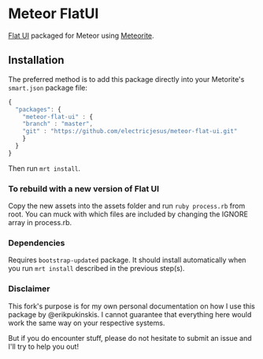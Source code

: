 # Meteor FlatUI

[Flat UI](http://designmodo.github.io/Flat-UI/) packaged for Meteor using [Meteorite](https://github.com/oortcloud/meteorite).

## Installation

The preferred method is to add this package directly into your Metorite's `smart.json` package file:

```javascript
{
  "packages": {
    "meteor-flat-ui" : { 
	"branch" : "master",
	"git" : "https://github.com/electricjesus/meteor-flat-ui.git"
    }
  }
}
```

Then run `mrt install`.

### To rebuild with a new version of Flat UI

Copy the new assets into the assets folder and run `ruby process.rb` from root. You can muck with which files are included by changing the IGNORE array in process.rb.

### Dependencies

Requires `bootstrap-updated` package. It should install automatically when you run `mrt install` described in the previous step(s).

### Disclaimer

This fork's purpose is for my own personal documentation on how I use this package by @erikpukinskis. I cannot guarantee that everything here would work the same way on your respective systems. 

But if you do encounter stuff, please do not hesitate to submit an issue and I'll try to help you out!

